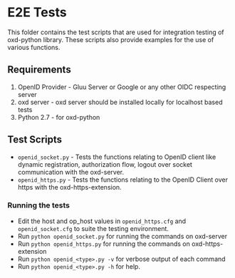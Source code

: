 # E2E Tests

This folder contains the test scripts that are used for integration testing of 
oxd-python library. These scripts also provide examples for the use of various
functions.

## Requirements

1. OpenID Provider - Gluu Server or Google or any other OIDC respecting server
2. oxd server - oxd server should be installed locally for localhost based tests
3. Python 2.7 - for oxd-python

## Test Scripts

* `openid_socket.py` - Tests the functions relating to OpenID client like
  dynamic registration, authorization flow, logout over socket communication
  with the oxd-server.
* `openid_https.py` - Tests the functions relating to the OpenID Client over
    https with the oxd-https-extension.
 
### Running the tests

* Edit the host and op_host values in `openid_https.cfg` and `openid_socket.cfg`
  to suite the testing environment.
* Run `python openid_socket.py` for running the commands on oxd-server 
* Run `python openid_https.py` for running the commands on oxd-https-extension
* Run `python openid_<type>.py -v` for verbose output of each command
* Run `python openid_<type>.py -h` for help.
